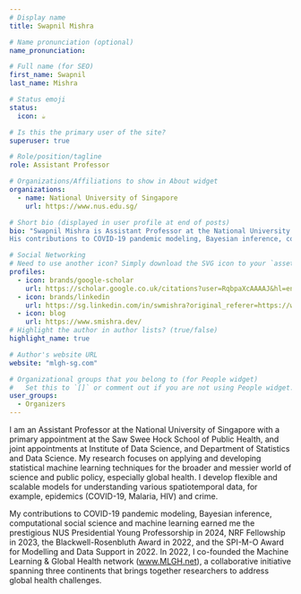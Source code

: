 ```yaml
---
# Display name
title: Swapnil Mishra

# Name pronunciation (optional)
name_pronunciation: 

# Full name (for SEO)
first_name: Swapnil
last_name: Mishra

# Status emoji
status:
  icon: ☕️

# Is this the primary user of the site?
superuser: true

# Role/position/tagline
role: Assistant Professor

# Organizations/Affiliations to show in About widget
organizations:
  - name: National University of Singapore
    url: https://www.nus.edu.sg/

# Short bio (displayed in user profile at end of posts)
bio: "Swapnil Mishra is Assistant Professor at the National University of Singapore with a primary appointment at the Saw Swee Hock School of Public Health, and joint appointments at Institute of Data Science, and Department of Statistics and Data Science. His research focuses on applying and developing statistical machine learning techniques for the broader and messier world of science and public policy, especially global health. He develops flexible and scalable models for understanding various spatiotemporal data, for example, epidemics (COVID-19, Malaria, HIV) and crime.
His contributions to COVID-19 pandemic modeling, Bayesian inference, computational social science and machine learning earned him the prestigious NUS Presidential Young Professorship in 2024, NRF Fellowship in 2023, the Blackwell-Rosenbluth Award in 2022, and the SPI-M-O Award for Modelling and Data Support in 2022. In 2022, he co-founded the Machine Learning & Global Health network (www.MLGH.net), a collaborative initiative spanning three continents that brings together researchers to address global health challenges."

# Social Networking
# Need to use another icon? Simply download the SVG icon to your `assets/media/icons/` folder.
profiles:
  - icon: brands/google-scholar
    url: https://scholar.google.co.uk/citations?user=RqbpaXcAAAAJ&hl=en
  - icon: brands/linkedin
    url: https://sg.linkedin.com/in/swmishra?original_referer=https://www.google.com/
  - icon: blog
    url: https://www.smishra.dev/
# Highlight the author in author lists? (true/false)
highlight_name: true

# Author's website URL
website: "mlgh-sg.com"

# Organizational groups that you belong to (for People widget)
#   Set this to `[]` or comment out if you are not using People widget.
user_groups:
  - Organizers
---
```


I am an Assistant Professor at the National University of Singapore with a primary appointment at the Saw Swee Hock School of Public Health, and joint appointments at Institute of Data Science, and Department of Statistics and Data Science. My research focuses on applying and developing statistical machine learning techniques for the broader and messier world of science and public policy, especially global health. I develop flexible and scalable models for understanding various spatiotemporal data, for example, epidemics (COVID-19, Malaria, HIV) and crime.

My contributions to COVID-19 pandemic modeling, Bayesian inference, computational social science and machine learning earned me the prestigious NUS Presidential Young Professorship in 2024, NRF Fellowship in 2023, the Blackwell-Rosenbluth Award in 2022, and the SPI-M-O Award for Modelling and Data Support in 2022. In 2022, I co-founded the Machine Learning & Global Health network (www.MLGH.net), a collaborative initiative spanning three continents that brings together researchers to address global health challenges.
